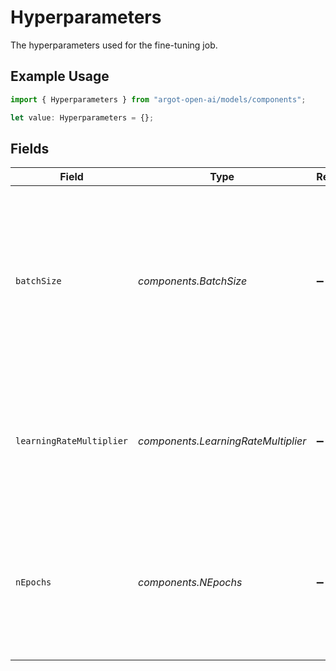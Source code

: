 # Hyperparameters

The hyperparameters used for the fine-tuning job.

## Example Usage

```typescript
import { Hyperparameters } from "argot-open-ai/models/components";

let value: Hyperparameters = {};
```

## Fields

| Field                                                                                                                                    | Type                                                                                                                                     | Required                                                                                                                                 | Description                                                                                                                              |
| ---------------------------------------------------------------------------------------------------------------------------------------- | ---------------------------------------------------------------------------------------------------------------------------------------- | ---------------------------------------------------------------------------------------------------------------------------------------- | ---------------------------------------------------------------------------------------------------------------------------------------- |
| `batchSize`                                                                                                                              | *components.BatchSize*                                                                                                                   | :heavy_minus_sign:                                                                                                                       | Number of examples in each batch. A larger batch size means that model parameters<br/>are updated less frequently, but with lower variance.<br/> |
| `learningRateMultiplier`                                                                                                                 | *components.LearningRateMultiplier*                                                                                                      | :heavy_minus_sign:                                                                                                                       | Scaling factor for the learning rate. A smaller learning rate may be useful to avoid<br/>overfitting.<br/>                               |
| `nEpochs`                                                                                                                                | *components.NEpochs*                                                                                                                     | :heavy_minus_sign:                                                                                                                       | The number of epochs to train the model for. An epoch refers to one full cycle<br/>through the training dataset.<br/>                    |